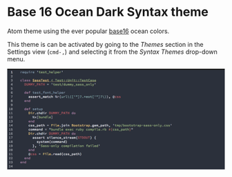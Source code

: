 # Base 16 Ocean Dark Syntax theme

Atom theme using the ever popular [base16][base16] ocean colors.

This theme is can be activated by going to
the _Themes_ section in the Settings view (`cmd-,`) and selecting it from the
_Syntax Themes_ drop-down menu.

![](https://github.com/lynnwallenstein/base16-ocean-dark-theme/blob/master/sample-screenshot.png?raw=true)

[base16]: https://github.com/chriskempson/base16
